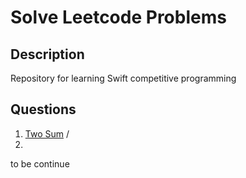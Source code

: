 # Solve Leetcode Problems

## Description

Repository for learning Swift competitive programming

## Questions

1. [Two Sum](https://leetcode.com/problems/two-sum/) / []()
2. []()

to be continue
